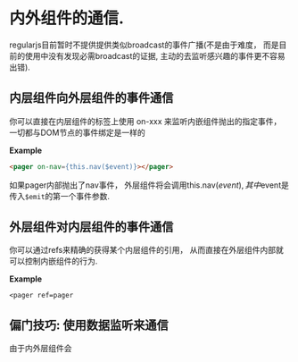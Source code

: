 # 内外组件的通信.

regularjs目前暂时不提供提供类似broadcast的事件广播(不是由于难度， 而是目前的使用中没有发现必需broadcast的证据, 主动的去监听感兴趣的事件更不容易出错).

## 内层组件向外层组件的事件通信

你可以直接在内层组件的标签上使用 on-xxx 来监听内嵌组件抛出的指定事件， 一切都与DOM节点的事件绑定是一样的

__Example__

```html
<pager on-nav={this.nav($event)}></pager>
```

如果pager内部抛出了nav事件， 外层组件将会调用this.nav($event), 其中$event是传入`$emit`的第一个事件参数.




## 外层组件对内层组件的事件通信

你可以通过refs来精确的获得某个内层组件的引用， 从而直接在外层组件内部就可以控制内嵌组件的行为.

__Example__

```
<pager ref=pager 

```




## 偏门技巧: 使用数据监听来通信

由于内外层组件会